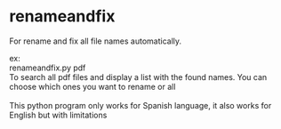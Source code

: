 # renameandfix
For rename and fix all file names automatically.

ex:<br>
      renameandfix.py pdf<br>
      To search all pdf files and display a list with the found names. You can choose which ones you want to rename or all
<br>
<br>
This python program only works for Spanish language, it also works for English but with limitations
